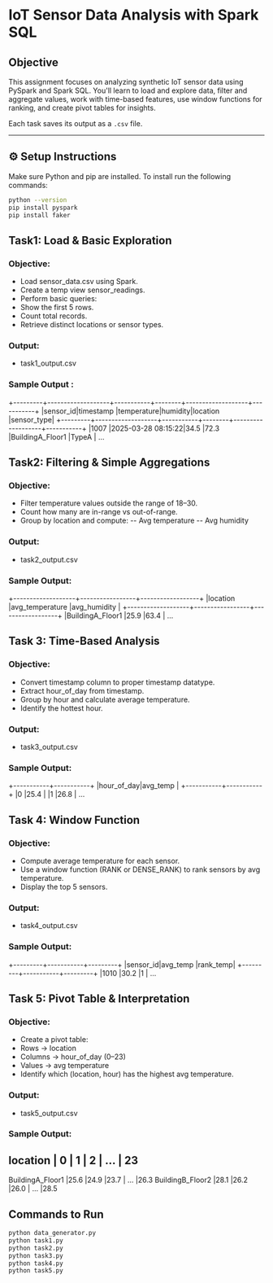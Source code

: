 # IoT Sensor Data Analysis with Spark SQL

## Objective

This assignment focuses on analyzing synthetic IoT sensor data using PySpark and Spark SQL. You'll learn to load and explore data, filter and aggregate values, work with time-based features, use window functions for ranking, and create pivot tables for insights.

Each task saves its output as a `.csv` file.

---

## ⚙️ Setup Instructions

Make sure Python and pip are installed. To install run the following commands:

```bash
python --version
pip install pyspark
pip install faker
```
## Task1: Load & Basic Exploration

### Objective:

- Load sensor_data.csv using Spark.
- Create a temp view sensor_readings.
- Perform basic queries:
- Show the first 5 rows.
- Count total records.
- Retrieve distinct locations or sensor types.

### Output:

- task1_output.csv

### Sample Output :

+---------+-------------------+-----------+--------+-------------------+-----------+
|sensor_id|timestamp          |temperature|humidity|location           |sensor_type|
+---------+-------------------+-----------+--------+-------------------+-----------+
|1007     |2025-03-28 08:15:22|34.5       |72.3    |BuildingA_Floor1   |TypeA      |
...

## Task2: Filtering & Simple Aggregations
### Objective:

- Filter temperature values outside the range of 18–30.
- Count how many are in-range vs out-of-range.
- Group by location and compute:
-- Avg temperature
-- Avg humidity

### Output:

- task2_output.csv

### Sample Output:

+-------------------+-----------------+------------------+
|location           |avg_temperature  |avg_humidity      |
+-------------------+-----------------+------------------+
|BuildingA_Floor1   |25.9             |63.4              |
...

## Task 3: Time-Based Analysis
### Objective:

- Convert timestamp column to proper timestamp datatype.
- Extract hour_of_day from timestamp.
- Group by hour and calculate average temperature.
- Identify the hottest hour.
### Output:

- task3_output.csv

### Sample Output:

+-----------+-----------+
|hour_of_day|avg_temp   |
+-----------+-----------+
|0          |25.4       |
|1          |26.8       |
...
## Task 4: Window Function
### Objective:

- Compute average temperature for each sensor.
- Use a window function (RANK or DENSE_RANK) to rank sensors by avg temperature.
- Display the top 5 sensors.
### Output:

- task4_output.csv

### Sample Output:

+---------+-----------+---------+
|sensor_id|avg_temp   |rank_temp|
+---------+-----------+---------+
|1010     |30.2       |1        |
...
## Task 5: Pivot Table & Interpretation
### Objective:

- Create a pivot table:
- Rows → location
- Columns → hour_of_day (0–23)
- Values → avg temperature
- Identify which (location, hour) has the highest avg temperature.
### Output:

- task5_output.csv
  
### Sample Output:

location           | 0    | 1    | 2    | ... | 23
---------------------------------------------------
BuildingA_Floor1   |25.6  |24.9  |23.7  | ... |26.3
BuildingB_Floor2   |28.1  |26.2  |26.0  | ... |28.5


## Commands to Run
```bash
python data_generator.py
python task1.py
python task2.py
python task3.py
python task4.py
python task5.py
```





